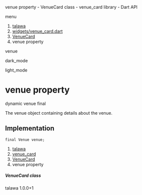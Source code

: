 




venue property - VenueCard class - venue\_card library - Dart API







menu

1. [talawa](../../index.html)
2. [widgets/venue\_card.dart](../../file-___home_harshil_Desktop_open-source_palisadoes_talawa_lib_widgets_venue_card/)
3. [VenueCard](../../file-___home_harshil_Desktop_open-source_palisadoes_talawa_lib_widgets_venue_card/VenueCard-class.html)
4. venue property

venue


dark\_mode

light\_mode




# venue property


dynamic
venue
final

The venue object containing details about the venue.


## Implementation

```
final Venue venue;
```

 


1. [talawa](../../index.html)
2. [venue\_card](../../file-___home_harshil_Desktop_open-source_palisadoes_talawa_lib_widgets_venue_card/)
3. [VenueCard](../../file-___home_harshil_Desktop_open-source_palisadoes_talawa_lib_widgets_venue_card/VenueCard-class.html)
4. venue property

##### VenueCard class





talawa
1.0.0+1






